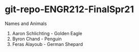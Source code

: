 # git-repo-ENGR212-FinalSpr21
Names and Animals

1. Aaron Schlichting - Golden Eagle
2. Byron Chand - Penguin
3. Feras Alayoub - German Shepard

